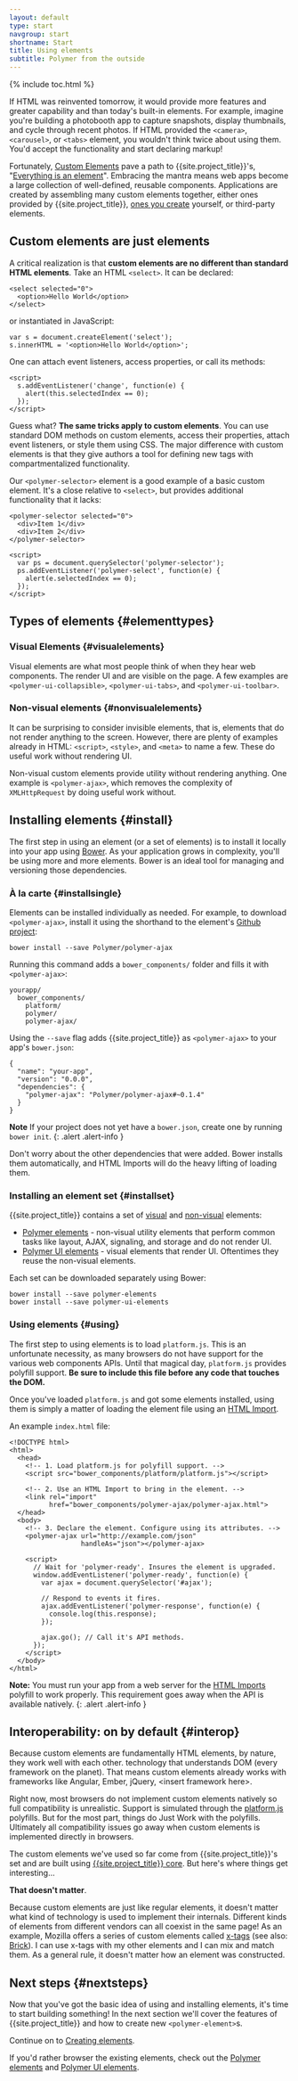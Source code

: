 ```yaml
---
layout: default
type: start
navgroup: start
shortname: Start
title: Using elements
subtitle: Polymer from the outside
---
```


{% include toc.html %}

If HTML was reinvented tomorrow, it would provide more features and greater capability and than today's built-in elements. For example, imagine you're building a photobooth app to capture snapshots, display thumbnails, and cycle through recent photos. If HTML provided the `<camera>`, `<carousel>`, or `<tabs>` element, you wouldn't think twice about using them. You'd accept the functionality and start declaring markup!

Fortunately, [Custom Elements](/platform/custom-elements.html) pave a path to {{site.project_title}}'s, "[Everything is an element](/docs/start/everything.html)". Embracing the mantra means web apps become a large collection of well-defined, reusable components. Applications are created by assembling many custom elements together, either ones provided by {{site.project_title}}, [ones you create](/getting-started.html) yourself, or third-party elements.

## Custom elements are just elements

A critical realization is that **custom elements are no different than
standard HTML elements**. Take an HTML `<select>`. It can be declared:

    <select selected="0">
      <option>Hello World</option>
    </select>

or instantiated in JavaScript:

    var s = document.createElement('select');
    s.innerHTML = '<option>Hello World</option>';

One can attach event listeners, access properties, or call its methods:

    <script>
      s.addEventListener('change', function(e) {
        alert(this.selectedIndex == 0);
      });
    </script>

Guess what? **The same tricks apply to custom elements**. You can use standard DOM methods
on custom elements, access their properties, attach event listeners, or style them using CSS. The major difference with custom elements is that they give authors a tool for defining new tags
with compartmentalized functionality.

Our `<polymer-selector>` element is a good example of a basic custom element. It's a close relative to `<select>`, but provides additional functionality that it lacks:

    <polymer-selector selected="0">
      <div>Item 1</div>
      <div>Item 2</div>
    </polymer-selector>

    <script>
      var ps = document.querySelector('polymer-selector');
      ps.addEventListener('polymer-select', function(e) {
        alert(e.selectedIndex == 0);
      });
    </script>

## Types of elements {#elementtypes}

###  Visual Elements {#visualelements}

Visual elements are what most people think of when they hear web components. The render
UI and are visible on the page. A few examples are `<polymer-ui-collapsible>`, `<polymer-ui-tabs>`, and `<polymer-ui-toolbar>`.

### Non-visual elements {#nonvisualelements}

It can be surprising to consider invisible elements, that is, elements that do not
render anything to the screen. However, there are plenty of examples already in HTML: `<script>`, `<style>`, and `<meta>` to name a few. These do useful work without rendering UI.

Non-visual custom elements provide utility without rendering anything. One example is `<polymer-ajax>`, which removes the complexity of `XMLHttpRequest` by doing useful work without.

## Installing elements {#install}

The first step in using an element (or a set of elements) is to install it locally into your app using [Bower](http://bower.io). As your application grows in complexity, you'll be using more and more elements. Bower is an ideal tool for managing and versioning those dependencies.

### À la carte {#installsingle}

Elements can be installed individually as needed. For example, to download `<polymer-ajax>`, install it using the shorthand to the element's [Github project](https://github.com/polymer/polymer-ajax):

    bower install --save Polymer/polymer-ajax

Running this command adds a `bower_components/` folder and fills it with `<polymer-ajax>`:

    yourapp/
      bower_components/
        platform/
        polymer/
        polymer-ajax/

Using the `--save` flag  adds {{site.project_title}} as `<polymer-ajax>` to your app's `bower.json`:

    {
      "name": "your-app",
      "version": "0.0.0",
      "dependencies": {
        "polymer-ajax": "Polymer/polymer-ajax#~0.1.4"
      }
    }

**Note** If your project does not yet have a `bower.json`, create one by running `bower init`.
{: .alert .alert-info }

Don't worry about the other dependencies that were added. Bower installs them automatically, and HTML Imports will do the heavy lifting of loading them.

### Installing an element set {#installset}

{{site.project_title}} contains a set of [visual](#visualelements) and [non-visual](#visualelements) elements:

- [Polymer elements](/docs/elements/polymer-elements.html) - non-visual utility elements that perform common tasks like layout, AJAX, signaling, and storage and do not render UI.
- [Polymer UI elements](/docs/elements/polymer-elements.html) - visual elements that render UI. Oftentimes they reuse the non-visual elements.

Each set can be downloaded separately using Bower:

    bower install --save polymer-elements
    bower install --save polymer-ui-elements

### Using elements {#using}

The first step to using elements is to load `platform.js`. This is an unfortunate necessity,
as many browsers do not have support for the various web components APIs. Until that magical day,
`platform.js` provides polyfill support. **Be sure to include this file before any code that touches the DOM.**

Once you've loaded `platform.js` and got some elements installed, using them is simply a matter of loading the element file using an [HTML Import](/platform/html-imports.html).

An example `index.html` file:

    <!DOCTYPE html>
    <html>
      <head>
        <!-- 1. Load platform.js for polyfill support. -->
        <script src="bower_components/platform/platform.js"></script>

        <!-- 2. Use an HTML Import to bring in the element. -->
        <link rel="import"
              href="bower_components/polymer-ajax/polymer-ajax.html">
      </head>
      <body>
        <!-- 3. Declare the element. Configure using its attributes. -->
        <polymer-ajax url="http://example.com/json"
                      handleAs="json"></polymer-ajax>

        <script>
          // Wait for 'polymer-ready'. Insures the element is upgraded.
          window.addEventListener('polymer-ready', function(e) {
            var ajax = document.querySelector('#ajax');

            // Respond to events it fires.
            ajax.addEventListener('polymer-response', function(e) {
              console.log(this.response);
            });

            ajax.go(); // Call it's API methods.
          });
        </script>
      </body>
    </html>

**Note:** You must run your app from a web server for the [HTML Imports](/platform/html-imports.html)
polyfill to work properly. This requirement goes away when the API is available natively.
{: .alert .alert-info }

## Interoperability: on by default {#interop}

Because custom elements are fundamentally HTML elements, by nature, they work well with each other. technology that understands DOM (every framework on the planet). That means custom elements already works with frameworks like Angular, Ember, jQuery, &lt;insert framework here>.

Right now, most browsers do not implement custom elements natively so full compatibility is unrealistic. Support is simulated through the [platform.js](docs/start/platform.html) polyfills. But for the most part, things do Just Work with the polyfills. Ultimately all compatibility issues go away when custom elements is implemented directly in browsers. 

The custom elements we've used so far come from {{site.project_title}}'s set and are built using [{{site.project_title}} core](/docs/polymer/polymer.html). But here's where things get interesting...

**That doesn't matter**.

Because custom elements are just like regular elements, it doesn't matter what kind of technology is used to implement their internals. Different kinds of elements from different vendors can all coexist in the same page! As an example, Mozilla offers a series of custom elements called [x-tags](http://x-tags.org/) (see also: [Brick](http://mozilla.github.io/brick/)). I can use x-tags with my other elements and I can mix and match them. As a general rule, it doesn't matter how an element was constructed.

## Next steps {#nextsteps}

Now that you've got the basic idea of using and installing elements, it's time to start
building something! In the next section we'll cover the features of {{site.project_title}} and how to create new `<polymer-element>`s.

Continue on to [Creating elements](/getting-started.html).

If you'd rather browser the existing elements, check out the [Polymer elements](/docs/elements/polymer-elements.html) and [Polymer UI elements](/docs/elements/polymer-elements.html).
